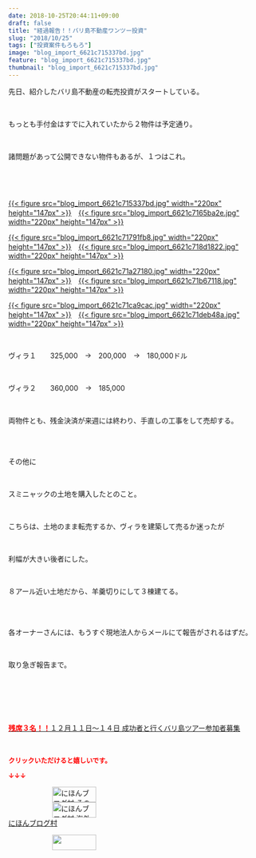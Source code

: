 ```yaml
---
date: 2018-10-25T20:44:11+09:00
draft: false
title: "経過報告！！バリ島不動産ワンツー投資"
slug: "2018/10/25"
tags: ["投資案件もろもろ"]
image: "blog_import_6621c715337bd.jpg"
feature: "blog_import_6621c715337bd.jpg"
thumbnail: "blog_import_6621c715337bd.jpg"
---
```

<p>先日、紹介したバリ島不動産の転売投資がスタートしている。</p><p> </p><p>もっとも手付金はすでに入れていたから２物件は予定通り。</p><p> </p><p>諸問題があって公開できない物件もあるが、１つはこれ。</p><p> </p><p> </p><p><a href="blog_import_6621c715337bd.jpg">{{< figure src="blog_import_6621c715337bd.jpg" width="220px" height="147px" >}}</a>　<a href="blog_import_6621c7165ba2e.jpg">{{< figure src="blog_import_6621c7165ba2e.jpg" width="220px" height="147px" >}}</a></p><p><a href="blog_import_6621c71791fb8.jpg">{{< figure src="blog_import_6621c71791fb8.jpg" width="220px" height="147px" >}}</a>　<a href="blog_import_6621c718d1822.jpg">{{< figure src="blog_import_6621c718d1822.jpg" width="220px" height="147px" >}}</a></p><p><a href="blog_import_6621c71a27180.jpg">{{< figure src="blog_import_6621c71a27180.jpg" width="220px" height="147px" >}}</a>　<a href="blog_import_6621c71b67118.jpg">{{< figure src="blog_import_6621c71b67118.jpg" width="220px" height="147px" >}}</a></p><p><a href="blog_import_6621c71ca9cac.jpg">{{< figure src="blog_import_6621c71ca9cac.jpg" width="220px" height="147px" >}}</a>　<a href="blog_import_6621c71deb48a.jpg">{{< figure src="blog_import_6621c71deb48a.jpg" width="220px" height="147px" >}}</a></p><p> </p><p>ヴィラ１　　325,000　→　200,000　→　180,000ドル</p><p> </p><p>ヴィラ２　　360,000　→　185,000</p><p> </p><p>両物件とも、残金決済が来週には終わり、手直しの工事をして売却する。</p><p> </p><p><br/>その他に</p><p> </p><p>スミニャックの土地を購入したとのこと。</p><p> </p><p>こちらは、土地のまま転売するか、ヴィラを建築して売るか迷ったが</p><p> </p><p>利幅が大きい後者にした。</p><p> </p><p>８アール近い土地だから、羊羹切りにして３棟建てる。</p><p> </p><p><br/>各オーナーさんには、もうすぐ現地法人からメールにて報告がされるはずだ。</p><p> </p><p>取り急ぎ報告まで。</p><p> </p><p> </p><p> </p><p><a href="entry-12410059910.html" target="_blank"><span style="font-weight: bold;"><span style="color: rgb(255, 0, 0);">残席３名！！</span></span>１２月１１日～１４日 成功者と行くバリ島ツアー参加者募集</a></p><p> </p><p><font color="#ff0000" size="2"><strong>クリックいただけると嬉しいです。</strong></font></p><p><font color="#ff0000" size="2"><strong>↓↓↓</strong></font></p><p><a href="ranking.html?p_cid=01260127" id="&amp;blogmura_banner" target="_blank"><img alt="にほんブログ村 その他生活ブログ 不動産投資へ" border="0" height="31" src="data:image/svg+xml;charset=utf-8,%3Csvg%20xmlns%3D%22http%3A%2F%2Fwww.w3.org%2F2000%2Fsvg%22%20title%3D%22Placeholder%20for%20Images%22%20role%3D%22presentation%22%20viewBox%3D%220%200%2088%2031%22%20%2F%3E" width="88" data-src="https://img-proxy.blog-video.jp/images?url=http%3A%2F%2Flife.blogmura.com%2Fhudousantoushi%2Fimg%2Fhudousantoushi88_31.gif" style="aspect-ratio: auto 88 / 31;"/><noscript><img alt="にほんブログ村 その他生活ブログ 不動産投資へ" border="0" height="31" src="https://img-proxy.blog-video.jp/images?url=http%3A%2F%2Flife.blogmura.com%2Fhudousantoushi%2Fimg%2Fhudousantoushi88_31.gif" width="88"></noscript></a><br/><a href="ranking.html?p_cid=01260127" target="_blank"><img alt="にほんブログ村 海外生活ブログ バリ島情報へ" border="0" height="31" src="data:image/svg+xml;charset=utf-8,%3Csvg%20xmlns%3D%22http%3A%2F%2Fwww.w3.org%2F2000%2Fsvg%22%20title%3D%22Placeholder%20for%20Images%22%20role%3D%22presentation%22%20viewBox%3D%220%200%2088%2031%22%20%2F%3E" width="88" data-src="https://img-proxy.blog-video.jp/images?url=http%3A%2F%2Foverseas.blogmura.com%2Fbali%2Fimg%2Fbali88_31.gif" style="aspect-ratio: auto 88 / 31;"/><noscript><img alt="にほんブログ村 海外生活ブログ バリ島情報へ" border="0" height="31" src="https://img-proxy.blog-video.jp/images?url=http%3A%2F%2Foverseas.blogmura.com%2Fbali%2Fimg%2Fbali88_31.gif" width="88"></noscript></a><br/><a href="ranking.html?p_cid=01260127" target="_blank">にほんブログ村</a></p><p><a href="link.php?1804582" title="人気ブログランキングへ"><img border="0" height="31" src="data:image/svg+xml;charset=utf-8,%3Csvg%20xmlns%3D%22http%3A%2F%2Fwww.w3.org%2F2000%2Fsvg%22%20title%3D%22Placeholder%20for%20Images%22%20role%3D%22presentation%22%20viewBox%3D%220%200%2088%2031%22%20%2F%3E" width="88" data-src="https://blog.with2.net/img/banner/banner_22.gif" style="aspect-ratio: auto 88 / 31;"/><noscript><img border="0" height="31" src="https://blog.with2.net/img/banner/banner_22.gif" width="88"></noscript></a></p><p> </p>

